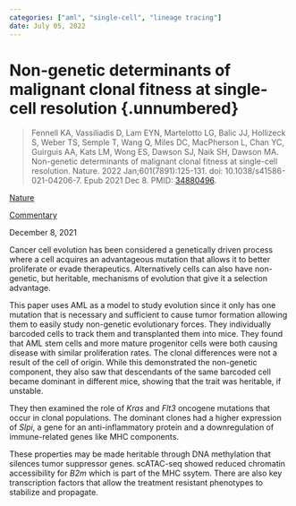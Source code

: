 ```yaml
---
categories: ["aml", "single-cell", "lineage tracing"]
date: July 05, 2022
---
```


# Non-genetic determinants of malignant clonal fitness at single-cell resolution {.unnumbered}

> Fennell KA, Vassiliadis D, Lam EYN, Martelotto LG, Balic JJ, Hollizeck S,
> Weber TS, Semple T, Wang Q, Miles DC, MacPherson L, Chan YC, Guirguis AA, Kats
> LM, Wong ES, Dawson SJ, Naik SH, Dawson MA. Non-genetic determinants of
> malignant clonal fitness at single-cell resolution. Nature. 2022
> Jan;601(7891):125-131. doi: 10.1038/s41586-021-04206-7. Epub 2021 Dec 8. PMID:
> [34880496](https://pubmed.ncbi.nlm.nih.gov/34880496/).

[Nature](https://www.nature.com/articles/s41586-021-04206-7)

[Commentary](https://www.nature.com/articles/d41586-021-03606-z)

December 8, 2021

Cancer cell evolution has been considered a genetically driven process where a
cell acquires an advantageous mutation that allows it to better proliferate or
evade therapeutics. Alternatively cells can also have non-genetic, but
heritable, mechanisms of evolution that give it a selection advantage.

This paper uses AML as a model to study evolution since it only has one mutation
that is necessary and sufficient to cause tumor formation allowing them to
easily study non-genetic evolutionary forces. They individually barcoded cells
to track them and transplanted them into mice. They found that AML stem cells
and more mature progenitor cells were both causing disease with similar
proliferation rates. The clonal differences were not a result of the cell of
origin. While this demonstrated the non-genetic component, they also saw that
descendants of the same barcoded cell became dominant in different mice, showing
that the trait was heritable, if unstable.

They then examined the role of _Kras_ and _Flt3_ oncogene mutations that occur
in clonal populations. The dominant clones had a higher expression of _Slpi_, a
gene for an anti-inflammatory protein and a downregulation of immune-related
genes like MHC components. 

These properties may be made heritable through DNA methylation that silences
tumor suppressor genes. scATAC-seq showed reduced chromatin accessibility for
_B2m_ which is part of the MHC ssytem. There are also key transcription factors
that allow the treatment resistant phenotypes to stabilize and propagate.
